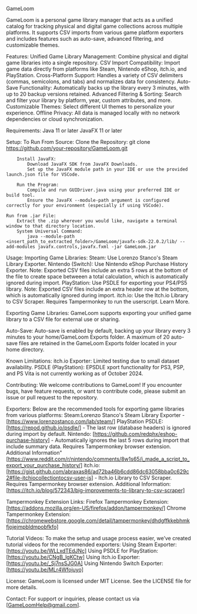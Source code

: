 GameLoom

GameLoom is a personal game library manager that acts as a unified catalog for tracking physical and digital game collections across multiple platforms. It supports CSV imports from various game platform exporters and includes features such as auto-save, advanced filtering, and customizable themes.

Features:
    Unified Game Library Management: Combine physical and digital game libraries into a single repository.
    CSV Import Compatibility: Import game data directly from platforms like Steam, Nintendo eShop, itch.io, and PlayStation.
    Cross-Platform Support: Handles a variety of CSV delimiters (commas, semicolons, and tabs) and normalizes data for consistency.
    Auto-Save Functionality: Automatically backs up the library every 3 minutes, with up to 20 backup versions retained.
    Advanced Filtering & Sorting: Search and filter your library by platform, year, custom attributes, and more.
    Customizable Themes: Select different UI themes to personalize your experience.
    Offline Privacy: All data is managed locally with no network dependencies or cloud synchronization.

Requirements:
    Java 11 or later
    JavaFX 11 or later

Setup:
    To Run From Source:
        Clone the Repository:
            git clone https://github.com/your-repository/GameLoom.git

        Install JavaFX:
            Download JavaFX SDK from JavaFX Downloads.
            Set up the JavaFX module path in your IDE or use the provided launch.json file for VSCode.

        Run the Program:
            Compile and run GUIDriver.java using your preferred IDE or build tool.
            Ensure the JavaFX --module-path argument is configured correctly for your environment (especially if using VSCode).
    
    Run from .jar File:
        Extract the .zip wherever you would like, navigate a terminal window to that directory location.
        System Universal Command:
            java --module-path <insert_path_to_extracted_folder>/GameLoom/javafx-sdk-22.0.2/lib/ --add-modules javafx.controls,javafx.fxml -jar GameLoom.jar

Usage:
    Importing Game Libraries:
        Steam: Use Lorenzo Stanco's Steam Library Exporter.
        Nintendo (Switch): Use Nintendo eShop Purchase History Exporter.
            Note: Exported CSV files include an extra 5 rows at the bottom of the file to create space betweeen a total calculation, which is automatically ignored during import.
        PlayStation: Use PSDLE for exporting your PS4/PS5 library.
            Note: Exported CSV files include an extra header row at the bottom, which is automatically ignored during import.
        itch.io: Use the Itch.io Library to CSV Scraper.
            Requires Tampermonkey to run the userscript.
            Learn More.

Exporting Game Libraries:
    GameLoom supports exporting your unified game library to a CSV file for external use or sharing.

Auto-Save:
    Auto-save is enabled by default, backing up your library every 3 minutes to your home/GameLoom Exports folder.
    A maximum of 20 auto-save files are retained in the GameLoom Exports folder located in your home directory.

Known Limitations:
    itch.io Exporter: Limited testing due to small dataset availability.
    PSDLE (PlayStation): EPSDLE xport functionality for PS3, PSP, and PS Vita is not currently working as of October 2024.

Contributing:
We welcome contributions to GameLoom! If you encounter bugs, have feature requests, or want to contribute code, please submit an issue or pull request to the repository.

Exporters:
Below are the recommended tools for exporting game libraries from various platforms:
Steam:Lorenzo Stanco's Steam Library Exporter - [https://www.lorenzostanco.com/lab/steam/]
PlayStation	PSDLE: [https://repod.github.io/psdle/] - The last row (database headers) is ignored during import by default.
Nintendo: 	[https://github.com/redphx/eshop-purchase-history] - Automatically ignores the last 5 rows during import that include summary data. Requires Tampermonkey browser extension.
    Additional Information" [https://www.reddit.com/r/nintendo/comments/8w1s65/i_made_a_script_to_export_your_purchase_history/]
itch.io: [https://gist.github.com/abraxas86/ad72ba46b6cdd86dc63058bba0c629c2#file-itchiocollectiontocsv-user-js] - Itch.io Library to CSV Scraper. Requires Tampermonkey browser extension.
    Additional Information: [https://itch.io/blog/572343/big-improvements-to-library-to-csv-scraper]

Tampermonkey Extension Links:
Firefox Tampermonkey Extension:
    [https://addons.mozilla.org/en-US/firefox/addon/tampermonkey/]
Chrome Tampermonkey Extension:
    [https://chromewebstore.google.com/detail/tampermonkey/dhdgffkkebhmkfjojejmpbldmpobfkfo]

Tutorial Videos:
    To make the setup and usage process easier, we’ve created tutorial videos for the recommended exporters:
        Using Steam Exporter: [https://youtu.be/WLLxdTEdJNc]
        Using PSDLE for PlayStation: [https://youtu.be/CNgB_lgKCtw]
        Using itch.io Exporter: [https://youtu.be/_Sj7nsSJG0A]
        Using Nintendo Switch Exporter: [https://youtu.be/MLr4Wfojuyo]

License:
    GameLoom is licensed under MIT License. See the LICENSE file for more details.

Contact:
    For support or inquiries, please contact us via [GameLoomHelp@gmail.com].